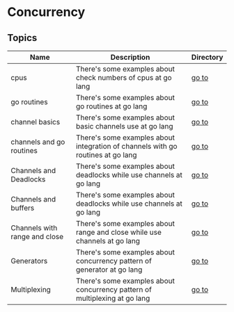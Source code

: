 # Concurrency

## Topics

| Name                          | Description                                                                     | Directory              |
| ----------------------------- | ------------------------------------------------------------------------------- | ---------------------- |
| cpus                          | There's some examples about check numbers of cpus at go lang                    | [go to](cpus)          |
| go routines                   | There's some examples about go routines at go lang                              | [go to](go-routines)   |
| channel basics                | There's some examples about basic channels use at go lang                       | [go to](channel-basic) |
| channels and go routines      | There's some examples about integration of channels with go routines at go lang | [go to](channel-go)    |
| Channels and Deadlocks        | There's some examples about deadlocks while use channels at go lang             | [go to](deadlocks)     |
| Channels and buffers          | There's some examples about deadlocks while use channels at go lang             | [go to](buffer)        |
| Channels with range and close | There's some examples about range and close while use channels at go lang       | [go to](range-close)   |
| Generators                    | There's some examples about concurrency pattern of generator at go lang         | [go to](generator)     |
| Multiplexing                  | There's some examples about concurrency pattern of multiplexing at go lang      | [go to](multiplexing)  |
